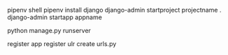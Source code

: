 pipenv shell
pipenv install django
django-admin startproject projectname .
django-admin startapp appname

python manage.py runserver


register app
register ulr
create urls.py
